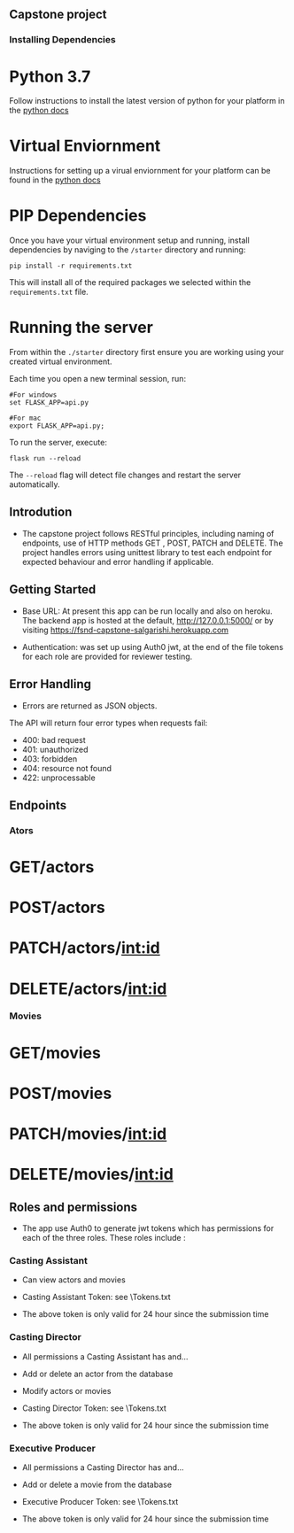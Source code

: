 ## Capstone project

### Installing Dependencies

# Python 3.7
Follow instructions to install the latest version of python for your platform in the [python docs](https://docs.python.org/3/using/unix.html#getting-and-installing-the-latest-version-of-python)

# Virtual Enviornment
Instructions for setting up a virual enviornment for your platform can be found in the [python docs](https://packaging.python.org/guides/installing-using-pip-and-virtual-environments/)

# PIP Dependencies
Once you have your virtual environment setup and running, install dependencies by naviging to the `/starter` directory and running:
```
pip install -r requirements.txt
```
This will install all of the required packages we selected within the `requirements.txt` file.

# Running the server
From within the `./starter` directory first ensure you are working using your created virtual environment.

Each time you open a new terminal session, run:

```
#For windows
set FLASK_APP=api.py

#For mac
export FLASK_APP=api.py;
```

To run the server, execute:

```
flask run --reload
```

The `--reload` flag will detect file changes and restart the server automatically.

## Introdution
- The capstone project follows RESTful principles, including naming of endpoints, use of HTTP methods GET , POST, PATCH and DELETE. The project handles errors using unittest library to test each endpoint for expected behaviour and error handling if applicable.

## Getting Started

- Base URL: At present this app can be run locally and also on heroku. The backend app is hosted at the default, http://127.0.0.1:5000/ or by visiting https://fsnd-capstone-salgarishi.herokuapp.com 

- Authentication: was set up using Auth0 jwt, at the end of the file tokens for each role are provided for reviewer testing.

## Error Handling
- Errors are returned as JSON objects.

The API will return four error types when requests fail:

- 400: bad request
- 401: unauthorized
- 403: forbidden
- 404: resource not found
- 422: unprocessable

## Endpoints

### Ators

# GET/actors
# POST/actors
# PATCH/actors/<int:id>
# DELETE/actors/<int:id>

### Movies

# GET/movies
# POST/movies
# PATCH/movies/<int:id>
# DELETE/movies/<int:id>



## Roles and permissions

- The app use Auth0 to generate jwt tokens which has permissions for each of the three roles. These roles include :

### Casting Assistant

- Can view actors and movies

- Casting Assistant Token: see \Tokens.txt
- The above token is only valid for 24 hour since the submission time

### Casting Director

- All permissions a Casting Assistant has and…
- Add or delete an actor from the database
- Modify actors or movies

- Casting Director Token: see \Tokens.txt
- The above token is only valid for 24 hour since the submission time

### Executive Producer

- All permissions a Casting Director has and…
- Add or delete a movie from the database

- Executive Producer Token: see \Tokens.txt
- The above token is only valid for 24 hour since the submission time